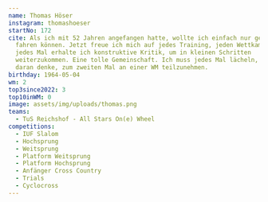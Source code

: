```yaml
---
name: Thomas Höser
instagram: thomashoeser
startNo: 172
cite: Als ich mit 52 Jahren angefangen hatte, wollte ich einfach nur geradeaus
  fahren können. Jetzt freue ich mich auf jedes Training, jeden Wettkampf, denn
  jedes Mal erhalte ich konstruktive Kritik, um in kleinen Schritten
  weiterzukommen. Eine tolle Gemeinschaft. Ich muss jedes Mal lächeln, wenn ich
  daran denke, zum zweiten Mal an einer WM teilzunehmen.
birthday: 1964-05-04
wm: 2
top3since2022: 3
top10inWM: 0
image: assets/img/uploads/thomas.png
teams:
  - TuS Reichshof - All Stars On(e) Wheel
competitions:
  - IUF Slalom
  - Hochsprung
  - Weitsprung
  - Platform Weitsprung
  - Platform Hochsprung
  - Anfänger Cross Country
  - Trials
  - Cyclocross
---
```

